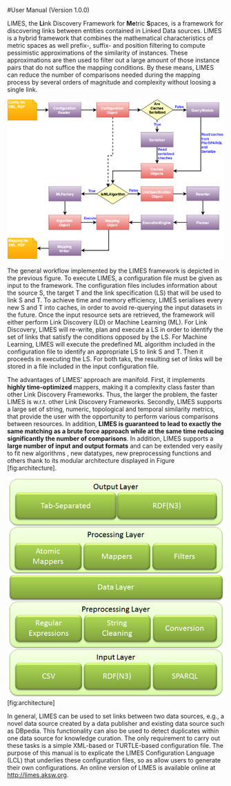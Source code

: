 #User Manual (Version 1.0.0)

LIMES, the **Li**nk Discovery Framework for **Me**tric **S**paces, is a
framework for discovering links between entities contained in Linked
Data sources. LIMES is a hybrid framework that combines the mathematical
characteristics of metric spaces as well prefix-, suffix- and position
filtering to compute pessimistic approximations of the similarity of
instances. These approximations are then used to filter out a large
amount of those instance pairs that do not suffice the mapping
conditions. By these means, LIMES can reduce the number of comparisons
needed during the mapping process by several orders of magnitude and
complexity without loosing a single link.

![LIMES workflow](../images/uml.png "fig:")

The general workflow implemented by the LIMES framework is depicted in the previous
figure. To execute LIMES, a configuration file must be given as input to the framework.
The configuration files includes information about the source S, the target T and the link
specification (LS) that will be used to link S and T.
To achieve time and memory efficiency, LIMES serialises every new S and T into caches, in order to avoid re-querying the input datasets in the future. 
Once the input resource sets are retrieved, the framework will either perform Link Discovery (LD) or Machine Learning (ML). For Link Discovery, LIMES will re-write, plan and execute a LS in order to identify the set of links that satisfy the conditions opposed by the LS. For Machine Learning, LIMES will execute the predefined ML algorithm included in the configuration file to identify an appropriate LS to link S and T. Then it proceeds in executing the LS. For both taks, the resulting set of links will be stored in a file included in the input configuration file.


The advantages of LIMES’ approach are manifold. First, it implements
**highly time-optimized** mappers, making it a complexity class faster
than other Link Discovery Frameworks. Thus, the larger the problem, the
faster LIMES is w.r.t. other Link Discovery Frameworks. Secondly, LIMES 
supports a large set of string, numeric, topological and temporal similarity metrics, 
that provide the user with the opportunity to perform various comparisons between resources.
In addition, **LIMES is guaranteed to lead to exactly the same matching as a brute
force approach while at the same time reducing significantly the number
of comparisons**. In addition, LIMES supports a **large number of input
and output formats** and can be extended very easily to fit new
algorithms , new datatypes, new preprocessing functions and others thank
to its modular architecture displayed in Figure [fig:architecture].

![Architecture of LIMES](../images/architecture.png "fig:")
[fig:architecture]

In general, LIMES can be used to set links between two data sources,
e.g., a novel data source created by a data publisher and existing data
source such as DBpedia. This functionality can also be used to
detect duplicates within one data source for knowledge curation. The
only requirement to carry out these tasks is a simple XML-based or TURTLE-based
configuration file. The purpose of this manual is to explicate the LIMES
Configuration Language (LCL) that underlies these configuration files,
so as allow users to generate their own configurations. An online
version of LIMES is available online at
http://limes.aksw.org.
